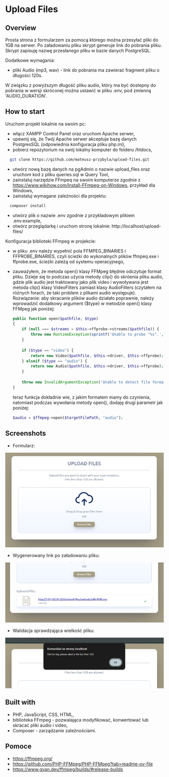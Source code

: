 # Upload Files

## Overview

Prosta strona z formularzem za pomocą którego można przesyłać pliki do 1GB na serwer.
Po załadowaniu pliku skrypt generuje link do pobrania pliku.
Skrypt zapisuję nazwę przesłanego pliku w bazie danych PostgreSQL.

Dodatkowe wymagania:

- pliki Audio (mp3, wav) - link do pobrania ma zawierać fragment pliku o długości 120s.

W związku z powyższym długość pliku audio, który ma być dostepny do pobrania w wersji skróconej można ustawić w pliku .env, pod zmienną 'AUDIO_DURATION'.

## How to start

Uruchom projekt lokalnie na swoim pc:

- włącz XAMPP Control Panel oraz uruchom Apache serwer,
- upewnij się, że Twój Apache serwer akceptuje bazę danych PostgresSQL (odpowiednia konfiguracja pliku php.ini),
- pobierz repozytorium na swój lokalny komputer do folderu /htdocs,

```bash
  git clone https://github.com/mateusz-przybyla/upload-files.git
```

- utwórz nową bazę danych na pgAdmin o nazwie upload_files oraz uruchom kod z pliku queries.sql w Query Tool,
- zainstaluj narzędzie FFmpeq na swoim komputerze zgodnie z https://www.wikihow.com/Install-FFmpeg-on-Windows, przykład dla Windows,
- zainstaluj wymagane zależności dla projektu:

```bash
  composer install
```

- utwórz plik o nazwie .env zgodnie z przykładowym plikiem .env.example,
- otwórz przeglądarkę i uruchom stronę lokalnie: http://localhost/upload-files/

Konfiguracja biblioteki FFmpeg w projekcie:

- w pliku .env należy wypełnić pola FFMPEG_BINARIES i FFPROBE_BINARIES, czyli ścieżki do wykonalnych plików ffmpeq.exe i ffprobe.exe, ścieżki zależą od systemu operacyjnego,
- zauważyłem, że metoda open() klasy FFMpeg błędnie odczytuje format pliku. Dzieje się to podczas użycia metody clip() do skróenia pliku audio, gdzie plik audio jest traktowany jako plik video i wywoływana jest metoda clip() klasy VideoFilters zamiast klasy AudioFilters (czytałem na różnych forach, że taki problem z plikami audio występuje).
  Rozwiązanie: aby skracanie plików audio działało poprawnie, należy wprowadzić dodatkowy argument ($type) w metodzie open() klasy FFMpeg jak poniżej:

  ```php
  public function open($pathfile, $type)
  {
      if (null === $streams = $this->ffprobe->streams($pathfile)) {
          throw new RuntimeException(sprintf('Unable to probe "%s".', $pathfile));
      }

      if ($type == "video") {
          return new Video($pathfile, $this->driver, $this->ffprobe);
      } elseif ($type == "audio") {
          return new Audio($pathfile, $this->driver, $this->ffprobe);
      }

      throw new InvalidArgumentException('Unable to detect file format, only audio and video supported');
  }
  ```

  teraz funkcja dokładnie wie, z jakim formatem mamy do czynienia, natomiast podczas wywołania metody open(), dodaję drugi parametr jak poniżej:

  ```php
  $audio = $ffmpeg->open($targetFilePath, "audio");
  ```

## Screenshots

- Formularz:

![](./readme/formularz.jpg)

- Wygenerowany link po załadowaniu pliku:

![](./readme/link.jpg)

- Walidacja sprawdzająca wielkość pliku:

![](./readme/walidacja.jpg)

## Built with

- PHP, JavaScript, CSS, HTML,
- biblioteka FFmpeg - pozwalająca modyfikować, konwertować lub skracać pliki audio i video,
- Composer - zarządzanie zależnościami.

## Pomoce

- https://ffmpeg.org/
- https://github.com/PHP-FFMpeg/PHP-FFMpeg?tab=readme-ov-file
- https://www.gyan.dev/ffmpeg/builds/#release-builds

